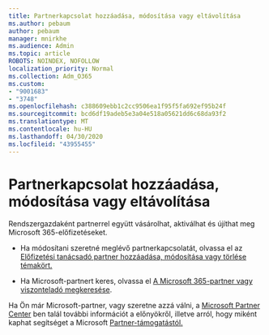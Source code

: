 ```yaml
---
title: Partnerkapcsolat hozzáadása, módosítása vagy eltávolítása
ms.author: pebaum
author: pebaum
manager: mnirkhe
ms.audience: Admin
ms.topic: article
ROBOTS: NOINDEX, NOFOLLOW
localization_priority: Normal
ms.collection: Adm_O365
ms.custom:
- "9001683"
- "3748"
ms.openlocfilehash: c388609ebb1c2cc9506ea1f95f5fa692ef95b24f
ms.sourcegitcommit: bcd6df19adeb5e3a04e518a05621dd6c68da93f2
ms.translationtype: MT
ms.contentlocale: hu-HU
ms.lasthandoff: 04/30/2020
ms.locfileid: "43955455"
---
```

# <a name="add-change-or-remove-a-partner-relationship"></a>Partnerkapcsolat hozzáadása, módosítása vagy eltávolítása

Rendszergazdaként partnerrel együtt vásárolhat, aktiválhat és újíthat meg Microsoft 365-előfizetéseket. 

- Ha módosítani szeretné meglévő partnerkapcsolatát, olvassa el az [Előfizetési tanácsadó partner hozzáadása, módosítása vagy törlése témakört.](https://docs.microsoft.com/microsoft-365/admin/misc/add-partner?view=o365-worldwide)

- Ha Microsoft-partnert keres, olvassa el [A Microsoft 365-partner vagy viszonteladó megkeresése](https://docs.microsoft.com/microsoft-365/admin/manage/find-your-partner-or-reseller?view=o365-worldwide).

Ha Ön már Microsoft-partner, vagy szeretne azzá válni, a [Microsoft Partner Center](https://support.microsoft.com/help/4499930/partner-center-overview) ben talál további információt a előnyökről, illetve arról, hogy miként kaphat segítséget a Microsoft [Partner-támogatástól.](https://aka.ms/partnersupport)

